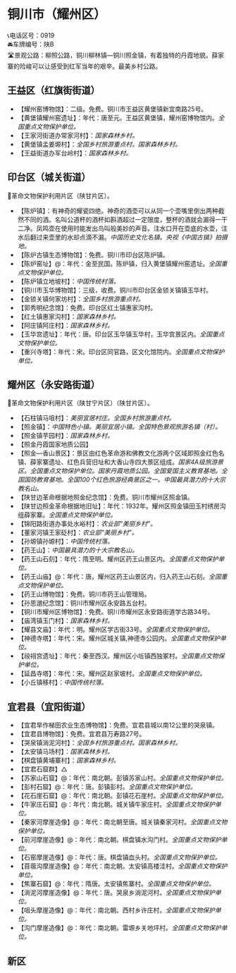 # 铜川市（耀州区）  
📞电话区号：0919  
🚘车牌编号：陕B  
🛣️景观公路：柳照公路，铜川柳林镇—铜川照金镇，有着独特的丹霞地貌。薛家寨的险峻可以让感受到红军当年的艰辛。最美乡村公路。   

## 王益区（红旗街街道）  
* 【耀州窑博物馆】：二级。免费。铜川市王益区黄堡镇新宜南路25号。   
* 【黄堡镇耀州窑遗址】：年代：唐至元。王益区黄堡镇，耀州窑博物馆内。*全国重点文物保护单位。*
* 【王家河街道办常家河村】：*国家森林乡村。*  
* 【黄堡镇孟姜塬村】：*全国乡村旅游重点村。国家森林乡村。*  
* 【王益街道办军台岭村】：*国家森林乡村。*  

## 印台区（城关街道）  
🚩革命文物保护利用片区（陕甘片区）。   
* 【陈炉镇】：有神奇的耀瓷四绝。神奇的酒壶可以从同一个壶嘴里倒出两种截然不同的酒。名叫公道杯的酒杯如斟酒超过一定限度，整杯的酒就会漏得一干二净。凤鸣壶在使用时能发出鸟叫般美妙的声音。注水口开在壶底的水壶，注水后翻过来壶里的水却点滴不漏。*中国历史文化名镇。央视《中国古镇》拍摄地。*  
* 【陈炉古镇生态博物馆】：免费。铜川市印台区陈炉镇。   
* 【陈炉窑址】@：年代：金至民国。陈炉镇，归入黄堡镇耀州窑遗址。*全国重点文物保护单位。*
* 【陈炉镇立地坡村】：*中国传统村落。*  
* 【铜川市玉华博物馆】：三级，收费。铜川市印台区金锁关镇镇玉华村。   
* 【金锁关镇何家坊村】：*全国乡村旅游重点村。*  
* 【郭秀明纪念馆】：免费。印台区红土镇惠家沟村。   
* 【红土镇惠家沟村】：*国家森林乡村。*  
* 【阿庄镇阿庄村】：*国家森林乡村。*  
* 【玉华宫遗址】：年代：唐。印台区玉华镇玉华村，玉华宫景区内。*全国重点文物保护单位。*  
* 【重兴寺塔】：年代：宋。印台区同官路，区文化馆院内。*全国重点文物保护单位。*  

## 耀州区（永安路街道）  
🚩革命文物保护利用片区（陕甘宁片区）（陕甘片区）。   
* 【石柱镇马咀村】：*美丽宜居村庄。全国乡村旅游重点村。*  
* 【照金镇】：*中国特色小镇。美丽宜居小镇。全国特色景观旅游名镇（村）。*  
* 【照金镇芋园村】：*国家森林乡村。*  
* 【照金丹霞国家地质公园】  
* 【照金—香山景区】：景区由红色革命游和佛教文化游两个区域即照金红色名镇、薛家寨遗址、红色兵营旧址和大香山寺四大景区组成。*国家4A级旅游景区。全国重点文物保护单位。国家丹霞地质公园。全国爱国主义教育基地。全国国防教育基地。全国100个红色旅游经典景区之一。中国最具潜力的十大宗教名山。*  
* 【陕甘边革命根据地照金纪念馆】：免费。铜川市耀州区照金镇。   
* 【陕甘边照金革命根据地旧址】：年代：1932年。耀州区照金镇田玉村绣房沟组薛家寨。*全国重点文物保护单位。*
* 【锦阳路街道办事处水峪村】：*农业部“美丽乡村”。*  
* 【董家河镇王家砭村】：*农业部“美丽乡村”。*  
* 【孙塬镇孙塬村】：*中国传统村落。*  
* 【药王山】：*中国最具潜力的十大宗教名山。*  
* 【药王山石刻】：年代：隋至明。耀州区药王山景区内。*全国重点文物保护单位。*
* 【药王山庙】@：年代：唐。耀州区药王山景区内，归入药王山石刻。*全国重点文物保护单位。*
* 【药王山博物馆】：免费。铜川市药王山管理局。   
* 【孙思邈纪念馆】：铜川市耀州区永安路五台村。   
* 【铜川市耀州区博物馆】：免费。铜川市耀州区永安路街道学古路34号。   
* 【庙湾镇玉门村】：*国家森林乡村。*  
* 【耀县文庙】：年代：明。耀州区学古街33号。*全国重点文物保护单位。*
* 【神德寺塔】：年代：宋。耀州区城关镇,神德寺公园内。*全国重点文物保护单位。*
* 【祋祤宫遗址】：年代：秦至西汉。耀州区小坵镇西独冢村。*全国重点文物保护单位。*
* 【延昌寺塔】：年代：宋。耀州区赵家坡村。*全国重点文物保护单位。*
* 【小丘镇移村】：*中国传统村落。*  

## 宜君县（宜阳街道）  
* 【宜君旱作梯田农业生态博物馆】：免费。宜君县城以南12公里的哭泉镇。   
* 【宜君县博物馆】：免费。宜君县万寿路27号。   
* 【哭泉镇淌泥河村】：*全国乡村旅游重点村。国家森林乡村。*  
* 【太安镇马场村】：*国家森林乡村。*  
* 【棋盘镇黄埔寨村】：*国家森林乡村。*  
* 【宜君石窟群】△
* 【苏家山石窟】@：年代：南北朝。彭镇苏家山村。*全国重点文物保护单位。*
* 【彭村石窟】@：年代：唐。彭镇彭村。*全国重点文物保护单位。*
* 【花石崖石窟】@：年代：南北朝。彭镇花石崖村。*全国重点文物保护单位。*
* 【牛家庄石窟】@：年代：南北朝。城关镇牛家庄村。*全国重点文物保护单位。*
* 【秦家河摩崖造像】@：年代：南北朝至唐。城关镇秦家河村。*全国重点文物保护单位。*
* 【前河摩崖造像】@：年代：南北朝。棋盘镇水沟门村。*全国重点文物保护单位。*
* 【石窑摩崖造像】@：年代：唐。棋盘镇血头村。*全国重点文物保护单位。*
* 【苜蓿沟摩崖造像】@：年代：南北朝。太安镇高楼洼村。*全国重点文物保护单位。*
* 【焦寨石窟】@：年代：隋唐。太安镇焦寨村。*全国重点文物保护单位。*
* 【淌泥河摩崖造像】@：年代：唐。哭泉乡淌泥河村。*全国重点文物保护单位。*
* 【咀头摩崖造像】@：年代：南北朝。西村乡许庄村。*全国重点文物保护单位。*
* 【沟门摩崖造像】@：年代：南北朝。雷塬乡关地坪村。*全国重点文物保护单位。*
## 新区  
